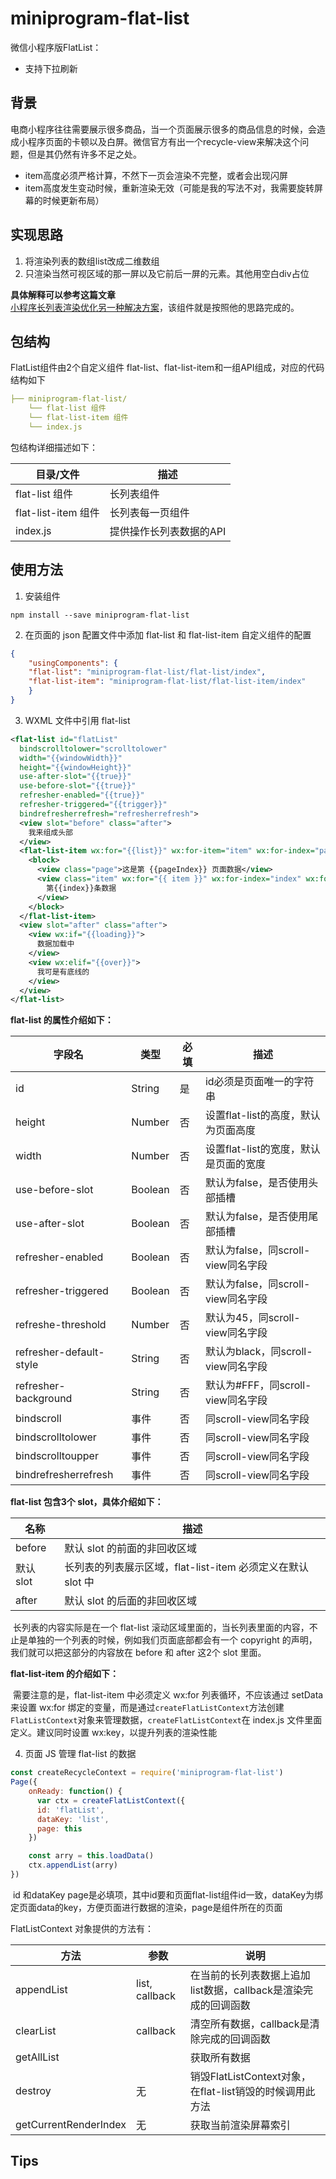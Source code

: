 # miniprogram-flat-list

微信小程序版FlatList：

* 支持下拉刷新

## 背景

电商小程序往往需要展示很多商品，当一个页面展示很多的商品信息的时候，会造成小程序页面的卡顿以及白屏。微信官方有出一个recycle-view来解决这个问题，但是其仍然有许多不足之处。
* item高度必须严格计算，不然下一页会渲染不完整，或者会出现闪屏
* item高度发生变动时候，重新渲染无效（可能是我的写法不对，我需要旋转屏幕的时候更新布局）

## 实现思路

1. 将渲染列表的数组list改成二维数组
2. 只渲染当然可视区域的那一屏以及它前后一屏的元素。其他用空白div占位  

**具体解释可以参考这篇文章**  
[小程序长列表渲染优化另一种解决方案](https://zhuanlan.zhihu.com/p/146791824)，该组件就是按照他的思路完成的。

## 包结构
FlatList组件由2个自定义组件 flat-list、flat-list-item和一组API组成，对应的代码结构如下
```yaml
├── miniprogram-flat-list/
    └── flat-list 组件
    └── flat-list-item 组件
    └── index.js
```
包结构详细描述如下：

| 目录/文件          | 描述                     |
| ----------------- | ------------------------ |
| flat-list 组件 | 长列表组件                |
| flat-list-item 组件 | 长列表每一页组件     |
| index.js          | 提供操作长列表数据的API    |

## 使用方法

1. 安装组件

```
npm install --save miniprogram-flat-list
```
2. 在页面的 json 配置文件中添加 flat-list 和 flat-list-item 自定义组件的配置

```json
{
    "usingComponents": {
    "flat-list": "miniprogram-flat-list/flat-list/index",
    "flat-list-item": "miniprogram-flat-list/flat-list-item/index"
    }
}
```

3. WXML 文件中引用 flat-list

```xml
<flat-list id="flatList" 
  bindscrolltolower="scrolltolower" 
  width="{{windowWidth}}" 
  height="{{windowHeight}}"
  use-after-slot="{{true}}"
  use-before-slot="{{true}}"
  refresher-enabled="{{true}}"
  refresher-triggered="{{trigger}}"
  bindrefresherrefresh="refresherrefresh">
  <view slot="before" class="after">
    我来组成头部
  </view>
  <flat-list-item wx:for="{{list}}" wx:for-item="item" wx:for-index="pageIndex" item="{{item}}" wx:key="item">
    <block>
      <view class="page">这是第 {{pageIndex}} 页面数据</view>
      <view class="item" wx:for="{{ item }}" wx:for-index="index" wx:for-item="listItem" wx:key="index">
        第{{index}}条数据
      </view>
    </block> 
  </flat-list-item>
  <view slot="after" class="after">
    <view wx:if="{{loading}}">
      数据加载中
    </view>
    <view wx:elif="{{over}}">
      我可是有底线的
    </view>
  </view>
</flat-list>
```
**flat-list 的属性介绍如下：**

| 字段名                | 类型    | 必填 | 描述                                      |
| --------------------- | ------- | ---- | ----------------------------------------- |
| id                    | String  | 是   | id必须是页面唯一的字符串                  |
| height                | Number  | 否   | 设置flat-list的高度，默认为页面高度    |
| width                 | Number  | 否   | 设置flat-list的宽度，默认是页面的宽度  |
| use-before-slot       | Boolean | 否   | 默认为false，是否使用头部插槽        |
| use-after-slot        | Boolean | 否   | 默认为false，是否使用尾部插槽         |
| refresher-enabled     | Boolean | 否   | 默认为false，同scroll-view同名字段        |
| refresher-triggered   | Boolean | 否   | 默认为false，同scroll-view同名字段        |
| refreshe-threshold    | Number  | 否   | 默认为45，同scroll-view同名字段        |
| refresher-default-style       | String  | 否   | 默认为black，同scroll-view同名字段                      |
| refresher-background     | String  | 否   | 默认为#FFF，同scroll-view同名字段 |
| bindscroll            | 事件    | 否   | 同scroll-view同名字段                     |
| bindscrolltolower     | 事件    | 否   | 同scroll-view同名字段                     |
| bindscrolltoupper     | 事件    | 否   | 同scroll-view同名字段                     |
| bindrefresherrefresh     | 事件    | 否   | 同scroll-view同名字段                     |

**flat-list 包含3个 slot，具体介绍如下：**

| 名称      | 描述                                                      |
| --------- | --------------------------------------------------------- |
| before    | 默认 slot 的前面的非回收区域                              |
| 默认 slot | 长列表的列表展示区域，flat-list-item 必须定义在默认 slot 中 |
| after     | 默认 slot 的后面的非回收区域                              |

​  长列表的内容实际是在一个 flat-list 滚动区域里面的，当长列表里面的内容，不止是单独的一个列表的时候，例如我们页面底部都会有一个 copyright 的声明，我们就可以把这部分的内容放在 before 和 after 这2个 slot 里面。

**flat-list-item 的介绍如下：**

​  需要注意的是，flat-list-item 中必须定义 wx:for 列表循环，不应该通过 setData 来设置 wx:for 绑定的变量，而是通过`createFlatListContext`方法创建`FlatListContext`对象来管理数据，`createFlatListContext`在 index.js 文件里面定义。建议同时设置 wx:key，以提升列表的渲染性能
   
4. 页面 JS 管理 flat-list 的数据

```javascript
const createRecycleContext = require('miniprogram-flat-list')
Page({
    onReady: function() {
      var ctx = createFlatListContext({
      id: 'flatList',
      dataKey: 'list',
      page: this
    })

    const arry = this.loadData()
    ctx.appendList(arry)
})
```
​  id 和dataKey page是必填项，其中id要和页面flat-list组件id一致，dataKey为绑定页面data的key，方便页面进行数据的渲染，page是组件所在的页面

FlatListContext 对象提供的方法有：

| 方法                  | 参数                         | 说明                                                         |
| --------------------- | ---------------------------- | ------------------------------------------------------------ |
| appendList                | list, callback               | 在当前的长列表数据上追加list数据，callback是渲染完成的回调函数 |
| clearList                | callback | 清空所有数据，callback是清除完成的回调函数 |
| getAllList                |         | 获取所有数据 |
| destroy               | 无                           | 销毁FlatListContext对象，在flat-list销毁的时候调用此方法   |
| getCurrentRenderIndex           | 无        | 获取当前渲染屏幕索引 |

 ## Tips


